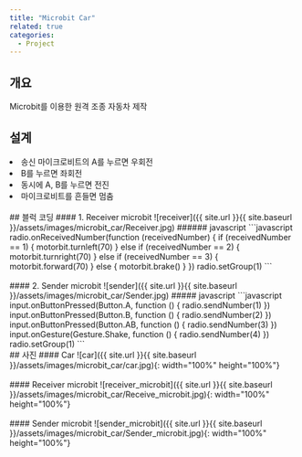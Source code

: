 ```yaml
---
title: "Microbit Car"
related: true
categories:
  - Project
---
```


## 개요
Microbit를 이용한 원격 조종 자동차 제작

## 설계
<li>송신 마이크로비트의 A를 누르면 우회전</li>
<li>B를 누르면 좌회전</li>
<li>동시에 A, B를 누르면 전진</li>
<li>마이크로비트를 흔들면 멈춤</li>
<br>
## 블럭 코딩
#### 1. Receiver microbit
![receiver]({{ site.url }}{{ site.baseurl }}/assets/images/microbit_car/Receiver.jpg)
###### javascript
```javascript
radio.onReceivedNumber(function (receivedNumber) {
    if (receivedNumber == 1) {
        motorbit.turnleft(70)
    } else if (receivedNumber == 2) {
        motorbit.turnright(70)
    } else if (receivedNumber == 3) {
        motorbit.forward(70)
    } else {
        motorbit.brake()
    }
})
radio.setGroup(1)
```
<br><br>
#### 2. Sender microbit
![sender]({{ site.url }}{{ site.baseurl }}/assets/images/microbit_car/Sender.jpg)
##### javascript
```javascript
input.onButtonPressed(Button.A, function () {
    radio.sendNumber(1)
})
input.onButtonPressed(Button.B, function () {
    radio.sendNumber(2)
})
input.onButtonPressed(Button.AB, function () {
    radio.sendNumber(3)
})
input.onGesture(Gesture.Shake, function () {
    radio.sendNumber(4)
})
radio.setGroup(1)
```
<br>
## 사진
#### Car
![car]({{ site.url }}{{ site.baseurl }}/assets/images/microbit_car/car.jpg){: width="100%" height="100%"}
<br><br>
#### Receiver microbit
![receiver_microbit]({{ site.url }}{{ site.baseurl }}/assets/images/microbit_car/Receive_microbit.jpg){: width="100%" height="100%"}
<br><br>
#### Sender microbit
![sender_microbit]({{ site.url }}{{ site.baseurl }}/assets/images/microbit_car/Sender_microbit.jpg){: width="100%" height="100%"}

